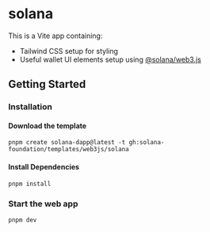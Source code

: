 # solana

This is a Vite app containing:

- Tailwind CSS setup for styling
- Useful wallet UI elements setup using [@solana/web3.js](https://www.npmjs.com/package/@solana/web3.js)

## Getting Started

### Installation

#### Download the template

```shell
pnpm create solana-dapp@latest -t gh:solana-foundation/templates/web3js/solana
```

#### Install Dependencies

```shell
pnpm install
```

### Start the web app

```shell
pnpm dev
```
